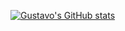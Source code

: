 [![Gustavo's GitHub stats](https://github-readme-stats-nine-phi-80.vercel.app/api?username=gustavoolucio)](https://github.com/gustavoolucio/github-readme-stats)
